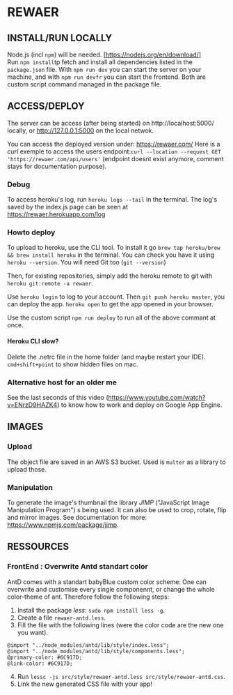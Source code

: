 # REWAER


## INSTALL/RUN LOCALLY

Node.js (incl `npm`) will be needed. [https://nodejs.org/en/download/]</br>
Run `npm install`tp fetch and install all dependencies listed in the `package.json` file. With `npm run dev` you can start the server on your machine, and with `npm run devfr` you can start the frontend. Both are custom script command managed in the package file.

## ACCESS/DEPLOY

The server can be access (after being started) on http://localhost:5000/ locally, or http://127.0.0.1:5000 on the local netwok.

You can access the deployed version under: https://rewaer.com/
Here is a *curl* exemple to access the users endpoint:`curl --location --request GET 'https://rewaer.com/api/users'` (endpoint doesnt exist anymore, comment stays for documentation purpose).

### Debug

To access heroku's log, run `heroku logs --tail` in the terminal.
The log's saved by the index.js page can be seen at https://rewaer.herokuapp.com/log

### Howto deploy

To upload to heroku, use the CLI tool. To install it go `brew tap heroku/brew && brew install heroku` in the terminal. You can check you have it using `heroku --version`. You will need Git too (`git --version`)</br>

Then, for existing repositories, simply add the heroku remote to git with `heroku git:remote -a rewaer`.

Use `heroku login` to log to your account. Then `git push heroku master`, you can deploy the app. `heroku open` to get the app opened in your browser.

Use the custom script `npm run deploy` to run all of the above commant at once.

#### Heroku CLI slow?
Delete the .netrc file in the home folder (and maybe restart your IDE).
`cmd+shift+point` to show hidden files on mac.

### Alternative host for an older me

See the last seconds of this video (https://www.youtube.com/watch?v=ENrzD9HAZK4) to know how to work and deploy on Google App Engine.


## IMAGES

### Upload

The object file are saved in an AWS S3 bucket. Used is `multer` as a library to upload those.

### Manipulation

To generate the image's thumbnail the library _JIMP_ ("JavaScript Image Manipulation Program") s being used. It can also be used to crop, rotate, flip and mirror images. See documentation for more: https://www.npmjs.com/package/jimp.


## RESSOURCES

### FrontEnd : Overwrite Antd standart color

AntD comes with a standart babyBlue custom color scheme: One can overwrite and customise every single componennt, or change the whole color-theme of ant. Therefore follow the following steps:

1. Install the package _less_: `sudo npm install less -g`.
2. Create a file `rewaer-antd.less`.
3. Fill the file with the following lines (were the color code are the new one you want).

```
@import "../node_modules/antd/lib/style/index.less";
@import "../node_modules/antd/lib/style/components.less";
@primary-color: #6C917D;
@link-color: #6C917D;
```

4. Run `lessc -js src/style/rewaer-antd.less src/style/rewaer-antd.css`.
5. Link the new generated CSS file with your app! 